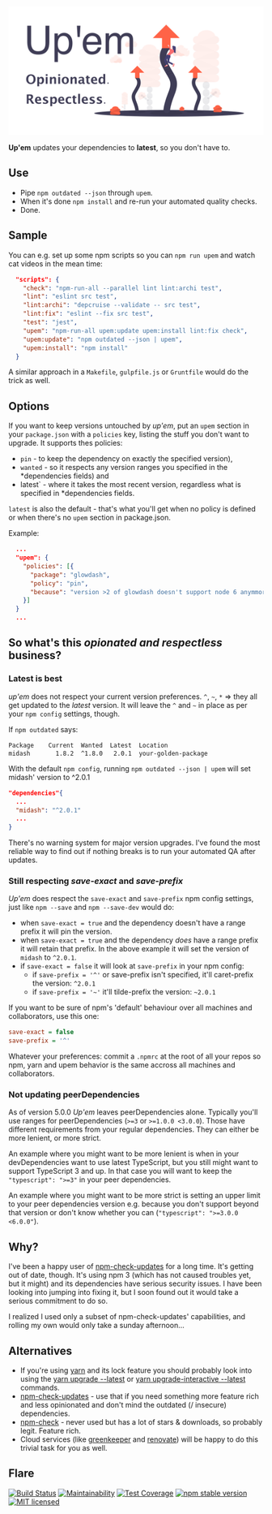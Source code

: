 <img width="640" alt="Up'em" src="https://raw.githubusercontent.com/sverweij/upem/master/docs/assets/upem-social-card.png">

**Up'em** updates your dependencies to **latest**, so you don't have to.

## Use

- Pipe `npm outdated --json` through `upem`.
- When it's done `npm install` and re-run your automated quality checks.
- Done.

## Sample

You can e.g. set up some npm scripts so you can `npm run upem`
and watch cat videos in the mean time:

```json
  "scripts": {
    "check": "npm-run-all --parallel lint lint:archi test",
    "lint": "eslint src test",
    "lint:archi": "depcruise --validate -- src test",
    "lint:fix": "eslint --fix src test",
    "test": "jest",
    "upem": "npm-run-all upem:update upem:install lint:fix check",
    "upem:update": "npm outdated --json | upem",
    "upem:install": "npm install"
  }
```

A similar approach in a `Makefile`, `gulpfile.js` or `Gruntfile` would
do the trick as well.

## Options

If you want to keep versions untouched by _up'em_, put an `upem` section
in your `package.json` with a `policies` key, listing the stuff you don't
want to upgrade. It supports thes policies:

- `pin` - to keep the dependency on exactly the specified version),
- `wanted` - so it respects any version ranges you specified in the \*dependencies
  fields) and
- latest` - where it takes the most recent version, regardless what is specified
  in \*dependencies fields.

`latest` is also the default - that's what you'll get when no policy is defined
or when there's no `upem` section in package.json.

Example:

```json
  ...
  "upem": {
    "policies": [{
      "package": "glowdash",
      "policy": "pin",
      "because": "version >2 of glowdash doesn't support node 6 anymmore, but we still have to"
    }]
  }
  ...
```

## So what's this _opionated and respectless_ business?

### Latest is best

_up'em_ does not respect your current version preferences. `^`, `~`, `*` =>
they all get updated to the _latest_ version. It will leave the `^` and `~`
in place as per your `npm config` settings, though.

If `npm outdated` says:

```
Package    Current  Wanted  Latest  Location
midash       1.8.2  ^1.8.0   2.0.1  your-golden-package
```

With the default `npm config`, running `npm outdated --json | upem` will
set midash' version to ^2.0.1

```json
"dependencies"{
  ...
  "midash": "^2.0.1"
  ...
}
```

There's no warning system for major version upgrades. I've found the most
reliable way to find out if nothing breaks is to run your automated QA
after updates.

### Still respecting _save-exact_ and _save-prefix_

_Up'em_ does respect the `save-exact` and `save-prefix` npm config
settings, just like `npm --save` and `npm --save-dev` would do:

- when `save-exact = true` and the dependency doesn't have a range prefix
  it will pin the version.
- when `save-exact = true` and the dependency _does_ have a range prefix
  it will retain that prefix. In the above example it will set the version of
  `midash` to `^2.0.1`.
- if `save-exact = false` it will look at `save-prefix` in your npm config:
  - if `save-prefix = '^'` or save-prefix isn't specified, it'll caret-prefix
    the version: `^2.0.1`
  - if `save-prefix = '~'` it'll tilde-prefix the version: `~2.0.1`

If you want to be sure of npm's 'default' behaviour over all machines
and collaborators, use this one:

```ini
save-exact = false
save-prefix = '^'
```

Whatever your preferences: commit a `.npmrc` at the root of all your repos so
npm, yarn and upem behavior is the same accross all machines and collaborators.

### Not updating peerDependencies

As of version 5.0.0 _Up'em_ leaves peerDependencies alone. Typically you'll use
ranges for peerDependencies (`>=3` or `>=1.0.0 <3.0.0`). Those have different
requirements from your regular dependencies. They can either be more lenient,
or more strict.

An example where you might want to be more lenient is when in your devDependencies
want to use latest TypeScript, but you still might want to support TypeScript 3
and up. In that case you will want to keep the `"typescript": ">=3"` in your
peer dependencies.

An example where you might want to be more strict is setting an upper limit to
your peer dependencies version e.g. because you don't support beyond that version
or don't know whether you can (`"typescript": ">=3.0.0 <6.0.0"`).

## Why?

I've been a happy user of [npm-check-updates](https://github.com/tjunnone/npm-check-updates)
for a long time. It's getting out of date, though. It's using npm 3 (which has not caused
troubles yet, but it might) and its dependencies have serious security issues.
I have been looking into jumping into fixing it, but I soon found out it would take
a serious commitment to do so.

I realized I used only a subset of npm-check-updates' capabilities, and rolling
my own would only take a sunday afternoon...

## Alternatives

- If you're using [yarn](https://yarnpkg.com) and its lock feature you should probably look into using the
  [yarn upgrade --latest](https://yarnpkg.com/lang/en/docs/cli/upgrade/) or
  [yarn upgrade-interactive --latest](https://yarnpkg.com/lang/en/docs/cli/upgrade-interactive/) commands.
- [npm-check-updates](https://github.com/tjunnone/npm-check-updates) - use that if you
  need something more feature rich and less opinionated and don't mind the outdated
  (/ insecure) dependencies.
- [npm-check](https://github.com/dylang/npm-check) - never used but has a lot of stars
  & downloads, so probably legit. Feature rich.
- Cloud services (like [greenkeeper](https://greenkeeper.io) and
  [renovate](https://renovatebot.com)) will be happy to do this
  trivial task for you as well.

## Flare

[![Build Status](https://travis-ci.org/sverweij/upem.svg?branch=master)](https://travis-ci.org/sverweij/upem)
[![Maintainability](https://api.codeclimate.com/v1/badges/ecd08465c81bc85b83fe/maintainability)](https://codeclimate.com/github/sverweij/upem/maintainability)
[![Test Coverage](https://api.codeclimate.com/v1/badges/ecd08465c81bc85b83fe/test_coverage)](https://codeclimate.com/github/sverweij/upem/test_coverage)
[![npm stable version](https://img.shields.io/npm/v/upem.svg)](https://npmjs.com/package/upem)
[![MIT licensed](https://img.shields.io/badge/license-MIT-blue.svg)](LICENSE)
